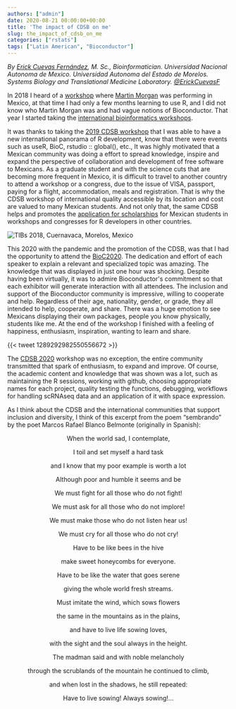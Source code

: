 ```yaml
---
authors: ["admin"]
date: 2020-08-21 00:00:00+00:00
title: 'The impact of CDSB on me'
slug: the_impact_of_cdsb_on_me
categories: ["rstats"]
tags: ["Latin American", "Bioconductor"]
---
```


*By [Erick Cuevas Fernández](https://erickcufe.github.io), M. Sc., Bioinformatician. Universidad Nacional Autonoma de Mexico. Universidad Autonoma del Estado de Morelos. Systems Biology and Translational Medicine Laboratory. [@ErickCuevasF](https://twitter.com/ErickCuevasF)* 

In 2018 I heard of a [workshop](http://congresos.nnb.unam.mx/TIB2018/r-bioconductor-developers-workshop-2018/) where [Martin Morgan](https://www.roswellpark.org/martin-morgan) was performing in Mexico, at that time I had only a few months learning to use R, and I did not know who Martin Morgan was and had vague notions of Bioconductor. That year I started taking the [international bioinformatics workshops](http://congresos.nnb.unam.mx/TIB2018/).

It was thanks to taking the [2019 CDSB workshop](http://congresos.nnb.unam.mx/TIB2019/cdsb-workshop-how-to-build-and-create-tidy-tools/) that I was able to have a new international panorama of R development, know that there were events such as useR, BioC, rstudio :: global(), etc., It was highly motivated that a Mexican community was doing a effort to spread knowledge, inspire and expand the perspective of collaboration and development of free software to Mexicans.
As a graduate student and with the science cuts that are becoming more frequent in Mexico, it is difficult to travel to another country to attend a workshop or a congress, due to the issue of VISA, passport, paying for a flight, accommodation, meals and registration. That is why the CDSB workshop of international quality accessible by its location and cost are valued to many Mexican students. And not only that, the same CDSB helps and promotes the [application for scholarships](https://www.r-consortium.org/blog/2020/03/18/cdsb-diversity-and-outreach-hotspot-in-mexico) for Mexican students in workshops and congresses for R developers in other countries.


![TIBs 2018, Cuernavaca, Morelos, Mexico](/post/2020-08-21-the_impact_of_cdsb_on_me/2018.jpg)

This 2020 with the pandemic and the promotion of the CDSB, was that I had the opportunity to attend the [BioC2020](https://bioc2020.bioconductor.org/). The dedication and effort of each speaker to explain a relevant and specialized topic was amazing. The knowledge that was displayed in just one hour was shocking. Despite having been virtually, it was to admire Bioconductor's commitment so that each exhibitor will generate interaction with all attendees. The inclusion and support of the Bioconductor community is impressive, willing to cooperate and help. Regardless of their age, nationality, gender, or grade, they all intended to help, cooperate, and share. There was a huge emotion to see Mexicans displaying their own packages, people you know physically, students like me.
At the end of the workshop I finished with a feeling of happiness, enthusiasm, inspiration, wanting to learn and share. 

{{< tweet 1289292982550556672 >}}

The [CDSB 2020](https://comunidadbioinfo.github.io/post/cdsb2020-building-workflows-with-rstudio-and-scrnaseq-with-bioconductor/#.XmJT-Z-YU1I) workshop was no exception, the entire community transmitted that spark of enthusiasm, to expand and improve. Of course, the academic content and knowledge that was shown was a lot, such as maintaining the R sessions, working with github, choosing appropriate names for each project, quality testing the functions, debugging, workflows for handling scRNAseq data and an application of it with space expression.

As I think about the CDSB and the international communities that support inclusion and diversity, I think of this excerpt from the poem “sembrando” by the poet Marcos Rafael Blanco Belmonte (originally in Spanish):

<center>
When the world sad, I contemplate,

I toil and set myself a hard task

and I know that my poor example is worth a lot

Although poor and humble it seems and be

We must fight for all those who do not fight!

We must ask for all those who do not implore!

We must make those who do not listen hear us!

We must cry for all those who do not cry!

Have to be like bees in the hive

make sweet honeycombs for everyone.

Have to be like the water that goes serene

giving the whole world fresh streams.

Must imitate the wind, which sows flowers

the same in the mountains as in the plains,

and have to live life sowing loves,

with the sight and the soul always in the height.

 
The madman said and with noble melancholy

through the scrublands of the mountain he continued to climb,

and when lost in the shadows, he still repeated:

Have to live sowing! Always sowing!...
</center>
